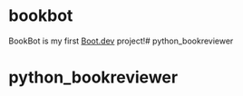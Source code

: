 # bookbot

BookBot is my first [Boot.dev](https://www.boot.dev) project!# python_bookreviewer
# python_bookreviewer
